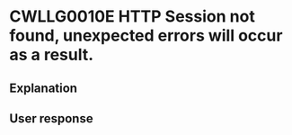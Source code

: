 # CWLLG0010E HTTP Session not found, unexpected errors will occur as a result.

## Explanation

## User response